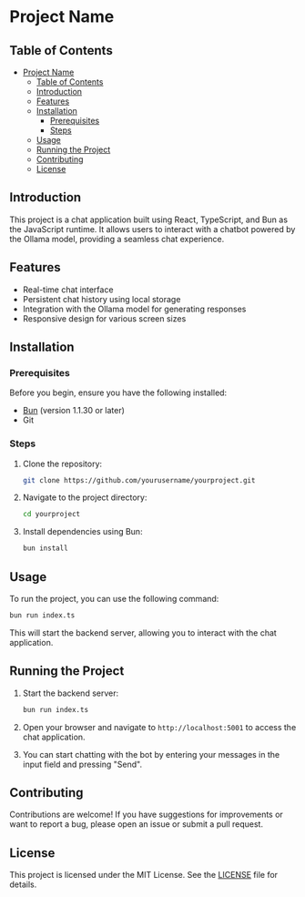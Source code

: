 # Project Name

## Table of Contents
- [Project Name](#project-name)
  - [Table of Contents](#table-of-contents)
  - [Introduction](#introduction)
  - [Features](#features)
  - [Installation](#installation)
    - [Prerequisites](#prerequisites)
    - [Steps](#steps)
  - [Usage](#usage)
  - [Running the Project](#running-the-project)
  - [Contributing](#contributing)
  - [License](#license)

## Introduction
This project is a chat application built using React, TypeScript, and Bun as the JavaScript runtime. It allows users to interact with a chatbot powered by the Ollama model, providing a seamless chat experience.

## Features
- Real-time chat interface
- Persistent chat history using local storage
- Integration with the Ollama model for generating responses
- Responsive design for various screen sizes

## Installation

### Prerequisites
Before you begin, ensure you have the following installed:
- [Bun](https://bun.sh) (version 1.1.30 or later)
- Git

### Steps
1. Clone the repository:
   ```bash
   git clone https://github.com/yourusername/yourproject.git
   ```

2. Navigate to the project directory:
   ```bash
   cd yourproject
   ```

3. Install dependencies using Bun:
   ```bash
   bun install
   ```

## Usage
To run the project, you can use the following command:
  ```bash
  bun run index.ts
  ```

This will start the backend server, allowing you to interact with the chat application.

## Running the Project
1. Start the backend server:
   ```bash
   bun run index.ts
   ```

2. Open your browser and navigate to `http://localhost:5001` to access the chat application.

3. You can start chatting with the bot by entering your messages in the input field and pressing "Send".

## Contributing
Contributions are welcome! If you have suggestions for improvements or want to report a bug, please open an issue or submit a pull request.

## License
This project is licensed under the MIT License. See the [LICENSE](LICENSE) file for details.